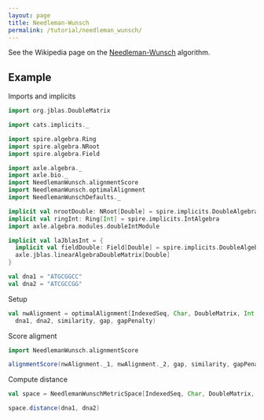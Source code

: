 ```yaml
---
layout: page
title: Needleman-Wunsch
permalink: /tutorial/needleman_wunsch/
---
```


See the Wikipedia page on the
[Needleman-Wunsch](https://en.wikipedia.org/wiki/Needleman%E2%80%93Wunsch_algorithm) algorithm.

## Example

Imports and implicits

```scala mdoc:silent
import org.jblas.DoubleMatrix

import cats.implicits._

import spire.algebra.Ring
import spire.algebra.NRoot
import spire.algebra.Field

import axle.algebra._
import axle.bio._
import NeedlemanWunsch.alignmentScore
import NeedlemanWunsch.optimalAlignment
import NeedlemanWunschDefaults._

implicit val nrootDouble: NRoot[Double] = spire.implicits.DoubleAlgebra
implicit val ringInt: Ring[Int] = spire.implicits.IntAlgebra
import axle.algebra.modules.doubleIntModule

implicit val laJblasInt = {
  implicit val fieldDouble: Field[Double] = spire.implicits.DoubleAlgebra
  axle.jblas.linearAlgebraDoubleMatrix[Double]
}
```

```scala mdoc
val dna1 = "ATGCGGCC"
val dna2 = "ATCGCCGG"
```

Setup

```scala mdoc
val nwAlignment = optimalAlignment[IndexedSeq, Char, DoubleMatrix, Int, Double](
  dna1, dna2, similarity, gap, gapPenalty)
```

Score aligment

```scala mdoc
import NeedlemanWunsch.alignmentScore

alignmentScore(nwAlignment._1, nwAlignment._2, gap, similarity, gapPenalty)
```

Compute distance

```scala mdoc
val space = NeedlemanWunschMetricSpace[IndexedSeq, Char, DoubleMatrix, Int, Double](similarity, gapPenalty)

space.distance(dna1, dna2)
```
